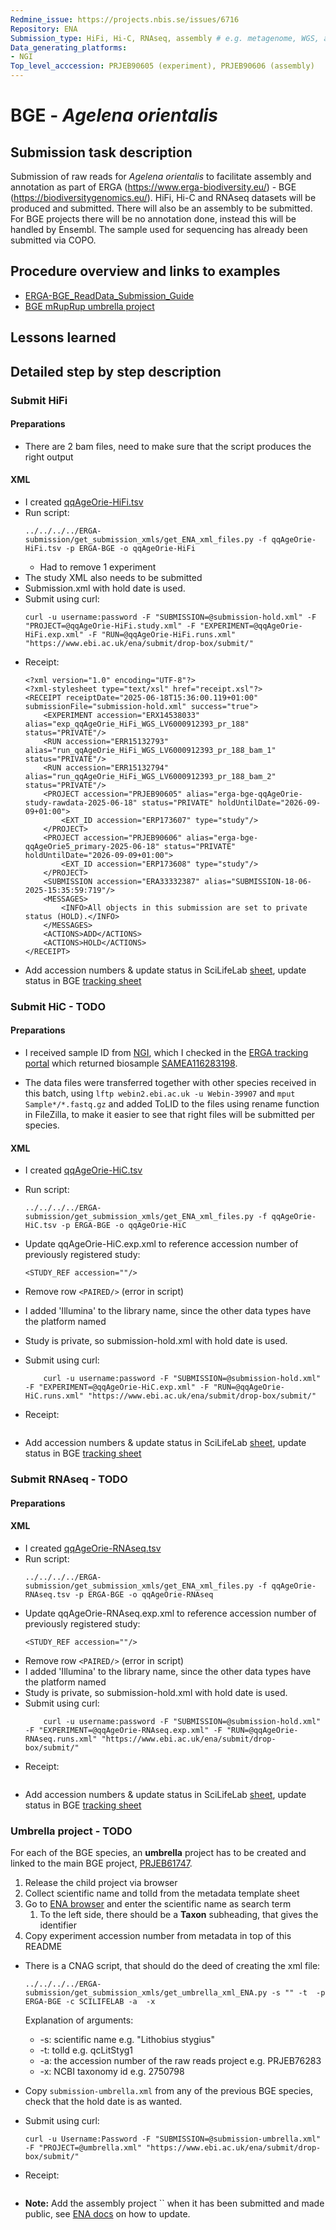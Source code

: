 ```yaml
---
Redmine_issue: https://projects.nbis.se/issues/6716
Repository: ENA
Submission_type: HiFi, Hi-C, RNAseq, assembly # e.g. metagenome, WGS, assembly, - IF RELEVANT
Data_generating_platforms:
- NGI
Top_level_acccession: PRJEB90605 (experiment), PRJEB90606 (assembly)
---
```


# BGE - *Agelena orientalis*

## Submission task description
Submission of raw reads for *Agelena orientalis* to facilitate assembly and annotation as part of ERGA (https://www.erga-biodiversity.eu/) - BGE (https://biodiversitygenomics.eu/). HiFi, Hi-C and RNAseq datasets will be produced and submitted. There will also be an assembly to be submitted. For BGE projects there will be no annotation done, instead this will be handled by Ensembl. The sample used for sequencing has already been submitted via COPO.

## Procedure overview and links to examples

* [ERGA-BGE_ReadData_Submission_Guide](https://github.com/ERGA-consortium/ERGA-submission/blob/main/BGE/ERGA-BGE_ReadData_Submission_Guide.md)
* [BGE mRupRup umbrella project](https://www.ncbi.nlm.nih.gov/bioproject/1084634)

## Lessons learned

## Detailed step by step description

### Submit HiFi

#### Preparations
* There are 2 bam files, need to make sure that the script produces the right output

#### XML
* I created [qqAgeOrie-HiFi.tsv](./data/qqAgeOrie-HiFi.tsv)
* Run script:
    ```
    ../../../../ERGA-submission/get_submission_xmls/get_ENA_xml_files.py -f qqAgeOrie-HiFi.tsv -p ERGA-BGE -o qqAgeOrie-HiFi
    ```
    * Had to remove 1 experiment
* The study XML also needs to be submitted
* Submission.xml with hold date is used.
* Submit using curl:
    ```
    curl -u username:password -F "SUBMISSION=@submission-hold.xml" -F "PROJECT=@qqAgeOrie-HiFi.study.xml" -F "EXPERIMENT=@qqAgeOrie-HiFi.exp.xml" -F "RUN=@qqAgeOrie-HiFi.runs.xml" "https://www.ebi.ac.uk/ena/submit/drop-box/submit/"
    ```
* Receipt:
    ```
    <?xml version="1.0" encoding="UTF-8"?>
    <?xml-stylesheet type="text/xsl" href="receipt.xsl"?>
    <RECEIPT receiptDate="2025-06-18T15:36:00.119+01:00" submissionFile="submission-hold.xml" success="true">
        <EXPERIMENT accession="ERX14538033" alias="exp_qqAgeOrie_HiFi_WGS_LV6000912393_pr_188" status="PRIVATE"/>
        <RUN accession="ERR15132793" alias="run_qqAgeOrie_HiFi_WGS_LV6000912393_pr_188_bam_1" status="PRIVATE"/>
        <RUN accession="ERR15132794" alias="run_qqAgeOrie_HiFi_WGS_LV6000912393_pr_188_bam_2" status="PRIVATE"/>
        <PROJECT accession="PRJEB90605" alias="erga-bge-qqAgeOrie-study-rawdata-2025-06-18" status="PRIVATE" holdUntilDate="2026-09-09+01:00">
            <EXT_ID accession="ERP173607" type="study"/>
        </PROJECT>
        <PROJECT accession="PRJEB90606" alias="erga-bge-qqAgeOrie5_primary-2025-06-18" status="PRIVATE" holdUntilDate="2026-09-09+01:00">
            <EXT_ID accession="ERP173608" type="study"/>
        </PROJECT>
        <SUBMISSION accession="ERA33332387" alias="SUBMISSION-18-06-2025-15:35:59:719"/>
        <MESSAGES>
            <INFO>All objects in this submission are set to private status (HOLD).</INFO>
        </MESSAGES>
        <ACTIONS>ADD</ACTIONS>
        <ACTIONS>HOLD</ACTIONS>
    </RECEIPT>
    ```
* Add accession numbers & update status in SciLifeLab [sheet](https://docs.google.com/spreadsheets/d/1mSuL_qGffscer7G1FaiEOdyR68igscJB0CjDNSCNsvg/), update status in BGE [tracking sheet](https://docs.google.com/spreadsheets/d/1IXEyg-XZfwKOtXBHAyJhJIqkmwHhaMn5uXd8GyXHSpY/)

### Submit HiC - **TODO**

#### Preparations
* I received sample ID from [NGI](https://docs.google.com/spreadsheets/d/1z22KvtncVnJI-53qq-we5J6kC6ytuX9g/), which I checked in the [ERGA tracking portal](https://genomes.cnag.cat/erga-stream/samples/) which returned biosample [SAMEA116283198](https://www.ebi.ac.uk/biosamples/samples/SAMEA116283198).

* The data files were transferred together with other species received in this batch, using `lftp webin2.ebi.ac.uk -u Webin-39907` and `mput Sample*/*.fastq.gz` and added ToLID to the files using rename function in FileZilla, to make it easier to see that right files will be submitted per species.

#### XML
* I created [qqAgeOrie-HiC.tsv](./data/qqAgeOrie-HiC.tsv)
* Run script:
    ```
    ../../../../ERGA-submission/get_submission_xmls/get_ENA_xml_files.py -f qqAgeOrie-HiC.tsv -p ERGA-BGE -o qqAgeOrie-HiC
    ```
* Update qqAgeOrie-HiC.exp.xml to reference accession number of previously registered study:
    ```
    <STUDY_REF accession=""/>
    ```

* Remove row `<PAIRED/>` (error in script)
* I added 'Illumina' to the library name, since the other data types have the platform named
* Study is private, so submission-hold.xml with hold date is used.
* Submit using curl:
    ```
        curl -u username:password -F "SUBMISSION=@submission-hold.xml"  -F "EXPERIMENT=@qqAgeOrie-HiC.exp.xml" -F "RUN=@qqAgeOrie-HiC.runs.xml" "https://www.ebi.ac.uk/ena/submit/drop-box/submit/"
    ```
* Receipt:
    ```

    ```
* Add accession numbers & update status in SciLifeLab [sheet](https://docs.google.com/spreadsheets/d/1mSuL_qGffscer7G1FaiEOdyR68igscJB0CjDNSCNsvg/), update status in BGE [tracking sheet](https://docs.google.com/spreadsheets/d/1IXEyg-XZfwKOtXBHAyJhJIqkmwHhaMn5uXd8GyXHSpY/)


### Submit RNAseq - **TODO**

#### Preparations

#### XML
* I created [qqAgeOrie-RNAseq.tsv](./data/qqAgeOrie-RNAseq.tsv)
* Run script:
    ```
    ../../../../ERGA-submission/get_submission_xmls/get_ENA_xml_files.py -f qqAgeOrie-RNAseq.tsv -p ERGA-BGE -o qqAgeOrie-RNAseq
    ```
* Update qqAgeOrie-RNAseq.exp.xml to reference accession number of previously registered study:
    ```
    <STUDY_REF accession=""/>
    ```
* Remove row `<PAIRED/>` (error in script)
* I added 'Illumina' to the library name, since the other data types have the platform named
* Study is private, so submission-hold.xml with hold date is used.
* Submit using curl:
    ```
        curl -u username:password -F "SUBMISSION=@submission-hold.xml" -F "EXPERIMENT=@qqAgeOrie-RNAseq.exp.xml" -F "RUN=@qqAgeOrie-RNAseq.runs.xml" "https://www.ebi.ac.uk/ena/submit/drop-box/submit/"
    ```
* Receipt:
    ```

    ```
* Add accession numbers & update status in SciLifeLab [sheet](https://docs.google.com/spreadsheets/d/1mSuL_qGffscer7G1FaiEOdyR68igscJB0CjDNSCNsvg/), update status in BGE [tracking sheet](https://docs.google.com/spreadsheets/d/1IXEyg-XZfwKOtXBHAyJhJIqkmwHhaMn5uXd8GyXHSpY/)

### Umbrella project - **TODO**
For each of the BGE species, an **umbrella** project has to be created and linked to the main BGE project, [PRJEB61747](https://www.ebi.ac.uk/ena/browser/view/PRJEB61747).

1. Release the child project via browser
1. Collect scientific name and tolId from the metadata template sheet
1. Go to [ENA browser](https://www.ebi.ac.uk/ena/browser/home) and enter the scientific name as search term
    1. To the left side, there should be a **Taxon** subheading, that gives the identifier
1. Copy experiment accession number from metadata in top of this README
* There is a CNAG script, that should do the deed of creating the xml file:
    ```
    ../../../../ERGA-submission/get_submission_xmls/get_umbrella_xml_ENA.py -s "" -t  -p ERGA-BGE -c SCILIFELAB -a  -x 
    ```
    Explanation of arguments:
    * -s: scientific name e.g. "Lithobius stygius"
    * -t: tolId e.g. qcLitStyg1
    * -a: the accession number of the raw reads project e.g. PRJEB76283
    * -x: NCBI taxonomy id e.g. 2750798

* Copy `submission-umbrella.xml` from any of the previous BGE species, check that the hold date is as wanted.
* Submit using curl:
    ```
    curl -u Username:Password -F "SUBMISSION=@submission-umbrella.xml" -F "PROJECT=@umbrella.xml" "https://www.ebi.ac.uk/ena/submit/drop-box/submit/"
    ```
* Receipt:
    ```
    
    ```
* **Note:** Add the assembly project `` when it has been submitted and made public, see [ENA docs](https://ena-docs.readthedocs.io/en/latest/faq/umbrella.html#adding-children-to-an-umbrella) on how to update.
